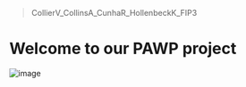 > CollierV_CollinsA_CunhaR_HollenbeckK_FIP3

# Welcome to our PAWP project

![image](https://user-images.githubusercontent.com/43250456/73209639-ad409c00-4116-11ea-9f27-94d5485b3d8e.png)
